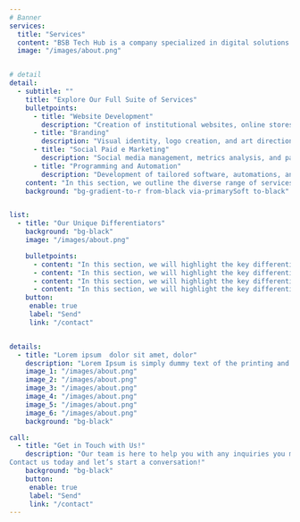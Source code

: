 ```yaml
---
# Banner
services:
  title: "Services"
  content: "BSB Tech Hub is a company specialized in digital solutions for businesses, offering services in website development, branding, social paid marketing, and custom programming. Our mission is to drive business growth through innovative and effective solutions, ensuring a solid and competitive digital presence."
  image: "/images/about.png"


# detail
detail:
  - subtitle: ""
    title: "Explore Our Full Suite of Services"
    bulletpoints:
      - title: "Website Development"
        description: "Creation of institutional websites, online stores, and customized landing pages."
      - title: "Branding"
        description: "Visual identity, logo creation, and art direction."
      - title: "Social Paid e Marketing"
        description: "Social media management, metrics analysis, and paid campaigns."
      - title: "Programming and Automation"
        description: "Development of tailored software, automations, and cloud solutions."
    content: "In this section, we outline the diverse range of services we offer to meet the needs of our clients. Our team is dedicated to providing high-quality solutions tailored to your specific requirements. With our expertise and commitment to customer satisfaction, we are here to help you achieve your goals. Explore our services to discover how we can assist you in your journey."
    background: "bg-gradient-to-r from-black via-primarySoft to-black"


list:
  - title: "Our Unique Differentiators"
    background: "bg-black"
    image: "/images/about.png"

    bulletpoints:
      - content: "In this section, we will highlight the key differentiators that make our company stand out in the industry."
      - content: "In this section, we will highlight the key differentiators that make our company stand out in the industry."
      - content: "In this section, we will highlight the key differentiators that make our company stand out in the industry."
      - content: "In this section, we will highlight the key differentiators that make our company stand out in the industry."
    button:
     enable: true
     label: "Send"
     link: "/contact"


details:
  - title: "Lorem ipsum  dolor sit amet, dolor"
    description: "Lorem Ipsum is simply dummy text of the printing and typesetting industry. Lorem Ipsum has been the industry's standard dummy text ever since the 1500s, when an unknown printer took a galley of type and scrambled it to make a type specimen book. Essential"
    image_1: "/images/about.png"
    image_2: "/images/about.png"
    image_3: "/images/about.png"
    image_4: "/images/about.png"
    image_5: "/images/about.png"
    image_6: "/images/about.png"
    background: "bg-black"

call:
  - title: "Get in Touch with Us!"
    description: "Our team is here to help you with any inquiries you may have.
Contact us today and let’s start a conversation!"
    background: "bg-black"
    button:
     enable: true
     label: "Send"
     link: "/contact"
---
```

